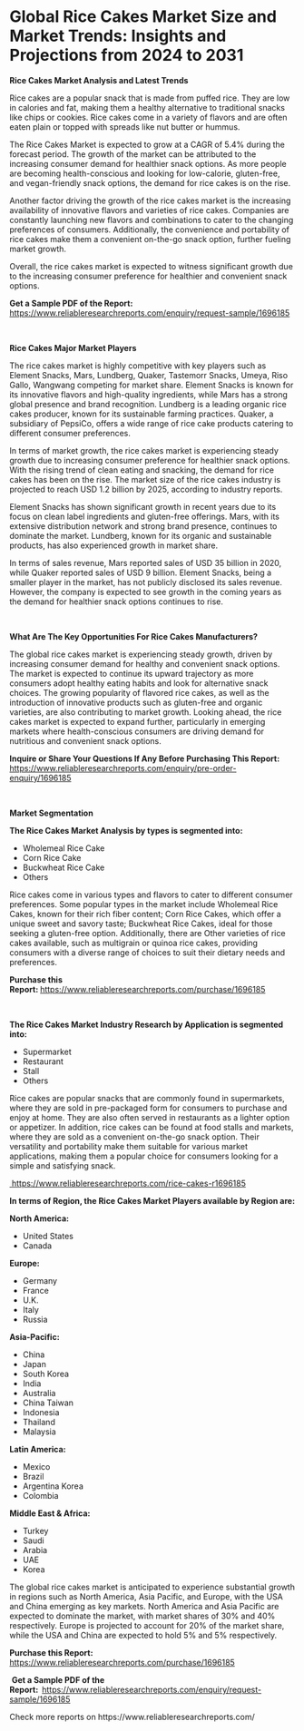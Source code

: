 <p><h1>Global Rice Cakes Market Size and Market Trends: Insights and Projections from 2024 to 2031</h1></p><p><strong>Rice Cakes Market Analysis and Latest Trends</strong></p>
<p><p>Rice cakes are a popular snack that is made from puffed rice. They are low in calories and fat, making them a healthy alternative to traditional snacks like chips or cookies. Rice cakes come in a variety of flavors and are often eaten plain or topped with spreads like nut butter or hummus.</p><p>The Rice Cakes Market is expected to grow at a CAGR of 5.4% during the forecast period. The growth of the market can be attributed to the increasing consumer demand for healthier snack options. As more people are becoming health-conscious and looking for low-calorie, gluten-free, and vegan-friendly snack options, the demand for rice cakes is on the rise.</p><p>Another factor driving the growth of the rice cakes market is the increasing availability of innovative flavors and varieties of rice cakes. Companies are constantly launching new flavors and combinations to cater to the changing preferences of consumers. Additionally, the convenience and portability of rice cakes make them a convenient on-the-go snack option, further fueling market growth.</p><p>Overall, the rice cakes market is expected to witness significant growth due to the increasing consumer preference for healthier and convenient snack options.</p></p>
<p><strong>Get a Sample PDF of the Report:&nbsp;</strong> <a href="https://www.reliableresearchreports.com/enquiry/request-sample/1696185">https://www.reliableresearchreports.com/enquiry/request-sample/1696185</a></p>
<p>&nbsp;</p>
<p><strong>Rice Cakes Major Market Players</strong></p>
<p><p>The rice cakes market is highly competitive with key players such as Element Snacks, Mars, Lundberg, Quaker, Tastemorr Snacks, Umeya, Riso Gallo, Wangwang competing for market share. Element Snacks is known for its innovative flavors and high-quality ingredients, while Mars has a strong global presence and brand recognition. Lundberg is a leading organic rice cakes producer, known for its sustainable farming practices. Quaker, a subsidiary of PepsiCo, offers a wide range of rice cake products catering to different consumer preferences.</p><p>In terms of market growth, the rice cakes market is experiencing steady growth due to increasing consumer preference for healthier snack options. With the rising trend of clean eating and snacking, the demand for rice cakes has been on the rise. The market size of the rice cakes industry is projected to reach USD 1.2 billion by 2025, according to industry reports.</p><p>Element Snacks has shown significant growth in recent years due to its focus on clean label ingredients and gluten-free offerings. Mars, with its extensive distribution network and strong brand presence, continues to dominate the market. Lundberg, known for its organic and sustainable products, has also experienced growth in market share.</p><p>In terms of sales revenue, Mars reported sales of USD 35 billion in 2020, while Quaker reported sales of USD 9 billion. Element Snacks, being a smaller player in the market, has not publicly disclosed its sales revenue. However, the company is expected to see growth in the coming years as the demand for healthier snack options continues to rise.</p></p>
<p>&nbsp;</p>
<p><strong>What Are The Key Opportunities For Rice Cakes Manufacturers?</strong></p>
<p><p>The global rice cakes market is experiencing steady growth, driven by increasing consumer demand for healthy and convenient snack options. The market is expected to continue its upward trajectory as more consumers adopt healthy eating habits and look for alternative snack choices. The growing popularity of flavored rice cakes, as well as the introduction of innovative products such as gluten-free and organic varieties, are also contributing to market growth. Looking ahead, the rice cakes market is expected to expand further, particularly in emerging markets where health-conscious consumers are driving demand for nutritious and convenient snack options.</p></p>
<p><strong>Inquire or Share Your Questions If Any Before Purchasing This Report:</strong> <a href="https://www.reliableresearchreports.com/enquiry/pre-order-enquiry/1696185">https://www.reliableresearchreports.com/enquiry/pre-order-enquiry/1696185</a></p>
<p>&nbsp;</p>
<p><strong>Market Segmentation</strong></p>
<p><strong>The Rice Cakes Market Analysis by types is segmented into:</strong></p>
<p><ul><li>Wholemeal Rice Cake</li><li>Corn Rice Cake</li><li>Buckwheat Rice Cake</li><li>Others</li></ul></p>
<p><p>Rice cakes come in various types and flavors to cater to different consumer preferences. Some popular types in the market include Wholemeal Rice Cakes, known for their rich fiber content; Corn Rice Cakes, which offer a unique sweet and savory taste; Buckwheat Rice Cakes, ideal for those seeking a gluten-free option. Additionally, there are Other varieties of rice cakes available, such as multigrain or quinoa rice cakes, providing consumers with a diverse range of choices to suit their dietary needs and preferences.</p></p>
<p><strong>Purchase this Report:&nbsp;</strong><a href="https://www.reliableresearchreports.com/purchase/1696185">https://www.reliableresearchreports.com/purchase/1696185</a></p>
<p>&nbsp;</p>
<p><strong>The Rice Cakes Market Industry Research by Application is segmented into:</strong></p>
<p><ul><li>Supermarket</li><li>Restaurant</li><li>Stall</li><li>Others</li></ul></p>
<p><p>Rice cakes are popular snacks that are commonly found in supermarkets, where they are sold in pre-packaged form for consumers to purchase and enjoy at home. They are also often served in restaurants as a lighter option or appetizer. In addition, rice cakes can be found at food stalls and markets, where they are sold as a convenient on-the-go snack option. Their versatility and portability make them suitable for various market applications, making them a popular choice for consumers looking for a simple and satisfying snack.</p></p>
<p><a href="https://www.reliableresearchreports.com/rice-cakes-r1696185">&nbsp;https://www.reliableresearchreports.com/rice-cakes-r1696185</a></p>
<p><strong>In terms of Region, the Rice Cakes Market Players available by Region are:</strong></p>
<p>
    <p> <strong> North America: </strong>
        <ul>
            <li>United States</li>
            <li>Canada</li>
        </ul>
        </p> 
    <p> <strong> Europe: </strong>
        <ul>
            <li>Germany</li>
            <li>France</li>
            <li>U.K.</li>
            <li>Italy</li>
            <li>Russia</li>
        </ul>
        </p> 
    <p> <strong> Asia-Pacific: </strong>
        <ul>
            <li>China</li>
            <li>Japan</li>
            <li>South Korea</li>
            <li>India</li>
            <li>Australia</li>
            <li>China Taiwan</li>
            <li>Indonesia</li>
            <li>Thailand</li>
            <li>Malaysia</li>
        </ul>
        </p> 
    <p> <strong> Latin America: </strong>
        <ul>
            <li>Mexico</li>
            <li>Brazil</li>
            <li>Argentina Korea</li>
            <li>Colombia</li>
        </ul>
        </p> 
    <p> <strong> Middle East & Africa: </strong>
        <ul>
            <li>Turkey</li>
            <li>Saudi</li>
            <li>Arabia</li>
            <li>UAE</li>
            <li>Korea</li>
        </ul>
    </p>
    </p>
<p><p>The global rice cakes market is anticipated to experience substantial growth in regions such as North America, Asia Pacific, and Europe, with the USA and China emerging as key markets. North America and Asia Pacific are expected to dominate the market, with market shares of 30% and 40% respectively. Europe is projected to account for 20% of the market share, while the USA and China are expected to hold 5% and 5% respectively.</p></p>
<p><strong>Purchase this Report: </strong><a href="https://www.reliableresearchreports.com/purchase/1696185">https://www.reliableresearchreports.com/purchase/1696185</a></p>
<p>&nbsp;<strong>Get a Sample PDF of the Report:&nbsp;&nbsp;</strong><a href="https://www.reliableresearchreports.com/enquiry/request-sample/1696185">https://www.reliableresearchreports.com/enquiry/request-sample/1696185</a></p>
<p><strong></strong></p>
<p>Check more reports on https://www.reliableresearchreports.com/</p>